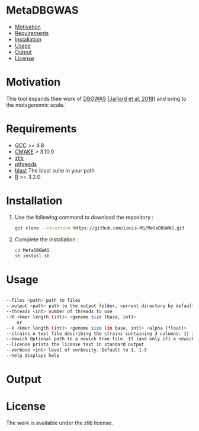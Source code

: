 MetaDBGWAS
==========

* [Motivation](#motivation)
* [Requirements](#requirements)
* [Installation](#installation)
* [Usage](#usage)
* [Output](#output)
* [License](#license)

# Motivation

This tool expands thee work of [DBGWAS](https://gitlab.com/leoisl/dbgwas) [(Jaillard et al, 2018)](https://journals.plos.org/plosgenetics/article?id=10.1371/journal.pgen.1007758) and bring to the metagenomic scale.

# Requirements

* [GCC](https://gcc.gnu.org/) >= 4.8
* [CMAKE](https://cmake.org/) > 3.10.0
* [zlib](https://en.wikipedia.org/wiki/Zlib)
* [pthreads](https://en.wikipedia.org/wiki/Pthreads)
* [blast](https://blast.ncbi.nlm.nih.gov/Blast.cgi?CMD=Web&PAGE_TYPE=BlastDocs&DOC_TYPE=Download) The blast suite in your path
* [R](https://www.r-project.org/) >= 3.2.0 

# Installation

1. Use the following command to download the repository :
	```bash
	git clone --recursive https://github.com/Louis-MG/MetaDBGWAS.git
	```
2. Complete the installation :
	```bash
	cd MetaDBGWAS
	sh install.sh
	```

# Usage

```bash

--files <path> path to files
--output <path> path to the output folder, current directory by default
--threads <int> number of threads to use
--K <kmer length (int)> <genome size (base, int)> 
	or
--k <kmer length (int)> <genome size (in base, int)> <alpha (float)> 
--strains A text file describing the strains containing 3 columns: 1) ID of the strain; 2) Phenotype (a real number or NA); 3) Path to a multi-fasta file containing the sequences of the strain. This file needs a header. Check the sample_example folder or https://gitlab.com/leoisl/dbgwas/raw/master/sample_example/strains for an example.
--newick Optional path to a newick tree file. If (and only if) a newick tree file is provided, the lineage effect analysis is computed and PCs figures are generated.  [default '']
--license prints the license text in standard output
--verbose <int> level of verbosity. Default to 1, 1-3
--help displays help
```

# Output

# License

The work is available under the zlib license.
